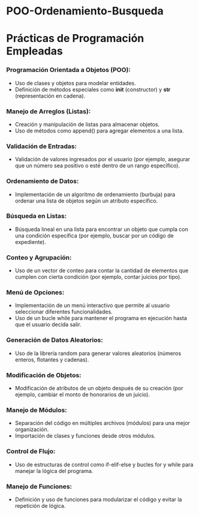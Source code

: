 # POO-Ordenamiento-Busqueda

# Prácticas de Programación Empleadas

### Programación Orientada a Objetos (POO):
+ Uso de clases y objetos para modelar entidades.
+ Definición de métodos especiales como __init__ (constructor) y __str__ (representación en cadena).

### Manejo de Arreglos (Listas):
+ Creación y manipulación de listas para almacenar objetos.
+ Uso de métodos como append() para agregar elementos a una lista.

### Validación de Entradas:
+ Validación de valores ingresados por el usuario (por ejemplo, asegurar que un número sea positivo o esté dentro de un rango específico).

### Ordenamiento de Datos:
+ Implementación de un algoritmo de ordenamiento (burbuja) para ordenar una lista de objetos según un atributo específico.

### Búsqueda en Listas:
+ Búsqueda lineal en una lista para encontrar un objeto que cumpla con una condición específica (por ejemplo, buscar por un código de expediente).

### Conteo y Agrupación:
+ Uso de un vector de conteo para contar la cantidad de elementos que cumplen con cierta condición (por ejemplo, contar juicios por tipo).

### Menú de Opciones:
+ Implementación de un menú interactivo que permite al usuario seleccionar diferentes funcionalidades.
+ Uso de un bucle while para mantener el programa en ejecución hasta que el usuario decida salir.

### Generación de Datos Aleatorios:
+ Uso de la librería random para generar valores aleatorios (números enteros, flotantes y cadenas).

### Modificación de Objetos:
+ Modificación de atributos de un objeto después de su creación (por ejemplo, cambiar el monto de honorarios de un juicio).

### Manejo de Módulos:
+ Separación del código en múltiples archivos (módulos) para una mejor organización.
+ Importación de clases y funciones desde otros módulos.

### Control de Flujo:
+ Uso de estructuras de control como if-elif-else y bucles for y while para manejar la lógica del programa.

### Manejo de Funciones:
+ Definición y uso de funciones para modularizar el código y evitar la repetición de lógica.
